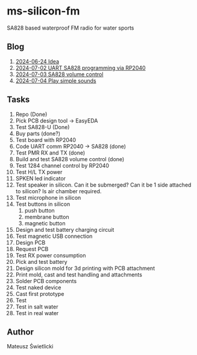 # ms-silicon-fm

SA828 based waterproof FM radio for water sports

## Blog

1. [2024-06-24 Idea](./blog/20240624-Idea.md)
2. [2024-07-02 UART SA828 programming via RP2040](./blog/20249702-UART.md)
3. [2024-07-03 SA828 volume control](./blog/20249703-Volume.md)
4. [2024-07-04 Play simple sounds](./blog/20249704-Beeps.md)

## Tasks

1. Repo (Done)
2. Pick PCB design tool -> EasyEDA
3. Test SA828-U (Done)
4. Buy parts (done?)
5. Test board with RP2040
6. Code UART comm RP2040 -> SA828 (done)
7. Test PMR RX and TX (done)
8. Build and test SA828 volume control (done)
9. Test 1284 channel control by RP2040
10. Test H/L TX power
11. SPKEN led indicator
12. Test speaker in silicon. Can it be submerged? Can it be 1 side attached to silicon? Is air chamber required.
13. Test microphone in silicon
14. Test buttons in silicon
    1.  push button
    2.  membrane button
    3.  magnetic button
15. Design and test battery charging circuit
16. Test magnetic USB connection 
17. Design PCB
18. Request PCB
19. Test RX power consumption
20. Pick and test battery
21. Design silicon mold for 3d printing with PCB attachment
22. Print mold, cast and test handling and attachments
23. Solder PCB components
24. Test naked device
25. Cast first prototype
26. Test
27. Test in salt water
28. Test in real water

## Author

Mateusz Świetlicki
